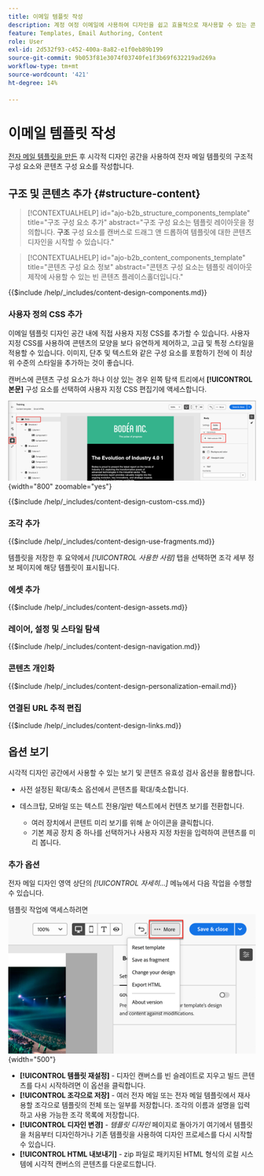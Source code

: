 ```yaml
---
title: 이메일 템플릿 작성
description: 계정 여정 이메일에 사용하여 디자인을 쉽고 효율적으로 재사용할 수 있는 콘텐츠 이메일 템플릿을 작성하는 방법을 알아봅니다.
feature: Templates, Email Authoring, Content
role: User
exl-id: 2d532f93-c452-400a-8a82-e1f0eb89b199
source-git-commit: 9b053f81e3074f03740fe1f3b69f632219ad269a
workflow-type: tm+mt
source-wordcount: '421'
ht-degree: 14%

---
```


# 이메일 템플릿 작성

[전자 메일 템플릿을 만든](./email-templates.md#create-an-email-template) 후 시각적 디자인 공간을 사용하여 전자 메일 템플릿의 구조적 구성 요소와 콘텐츠 구성 요소를 작성합니다.

## 구조 및 콘텐츠 추가 {#structure-content}

>[!CONTEXTUALHELP]
>id="ajo-b2b_structure_components_template"
>title="구조 구성 요소 추가"
>abstract="구조 구성 요소는 템플릿 레이아웃을 정의합니다. **구조** 구성 요소를 캔버스로 드래그 앤 드롭하여 템플릿에 대한 콘텐츠 디자인을 시작할 수 있습니다."

>[!CONTEXTUALHELP]
>id="ajo-b2b_content_components_template"
>title="콘텐츠 구성 요소 정보"
>abstract="콘텐츠 구성 요소는 템플릿 레이아웃 제작에 사용할 수 있는 빈 콘텐츠 플레이스홀더입니다."

{{$include /help/_includes/content-design-components.md}}

### 사용자 정의 CSS 추가

이메일 템플릿 디자인 공간 내에 직접 사용자 지정 CSS를 추가할 수 있습니다. 사용자 지정 CSS를 사용하여 콘텐츠의 모양을 보다 유연하게 제어하고, 고급 및 특정 스타일을 적용할 수 있습니다. 이미지, 단추 및 텍스트와 같은 구성 요소를 포함하기 전에 이 최상위 수준의 스타일을 추가하는 것이 좋습니다.

캔버스에 콘텐츠 구성 요소가 하나 이상 있는 경우 왼쪽 탐색 트리에서 **[!UICONTROL 본문]** 구성 요소를 선택하여 사용자 지정 CSS 편집기에 액세스합니다.

![본문 스타일에 액세스](./assets/email-template-body-styles.png){width="800" zoomable="yes"}

{{$include /help/_includes/content-design-custom-css.md}}

### 조각 추가

{{$include /help/_includes/content-design-use-fragments.md}}

템플릿을 저장한 후 요약에서 _[!UICONTROL 사용한 사람]_ 탭을 선택하면 조각 세부 정보 페이지에 해당 템플릿이 표시됩니다.

### 에셋 추가

{{$include /help/_includes/content-design-assets.md}}

### 레이어, 설정 및 스타일 탐색

{{$include /help/_includes/content-design-navigation.md}}

### 콘텐츠 개인화

{{$include /help/_includes/content-design-personalization-email.md}}

### 연결된 URL 추적 편집

{{$include /help/_includes/content-design-links.md}}

## 옵션 보기

시각적 디자인 공간에서 사용할 수 있는 보기 및 콘텐츠 유효성 검사 옵션을 활용합니다.

* 사전 설정된 확대/축소 옵션에서 콘텐츠를 확대/축소합니다.

* 데스크탑, 모바일 또는 텍스트 전용/일반 텍스트에서 컨텐츠 보기를 전환합니다.
   * 여러 장치에서 콘텐트 미리 보기를 위해 _눈_ 아이콘을 클릭합니다.
   * 기본 제공 장치 중 하나를 선택하거나 사용자 지정 차원을 입력하여 콘텐츠를 미리 봅니다.

### 추가 옵션

전자 메일 디자인 영역 상단의 _[!UICONTROL 자세히...]_ 메뉴에서 다음 작업을 수행할 수 있습니다.

템플릿 작업에 액세스하려면 ![자세히 클릭](./assets/visual-designer-more-menu.png){width="500"}

* **[!UICONTROL 템플릿 재설정]** - 디자인 캔버스를 빈 슬레이트로 지우고 빌드 콘텐츠를 다시 시작하려면 이 옵션을 클릭합니다.
* **[!UICONTROL 조각으로 저장]** - 여러 전자 메일 또는 전자 메일 템플릿에서 재사용할 조각으로 템플릿의 전체 또는 일부를 저장합니다. 조각의 이름과 설명을 입력하고 사용 가능한 조각 목록에 저장합니다.
* **[!UICONTROL 디자인 변경]** - _템플릿 디자인_ 페이지로 돌아가기 여기에서 템플릿을 처음부터 디자인하거나 기존 템플릿을 사용하여 디자인 프로세스를 다시 시작할 수 있습니다.
* **[!UICONTROL HTML 내보내기]** - zip 파일로 패키지된 HTML 형식의 로컬 시스템에 시각적 캔버스의 콘텐츠를 다운로드합니다.
